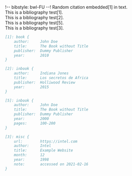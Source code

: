 !--
    bibstyle: bwl-FU
--!
Random citation embedded[1] in text.  
This is a bibliography test[1].  
This is a bibliography test[2].  
This is a bibliography test[5].  
This is a bibliography test[3].

```bib
[1]: book {
    author:     John Doe
    title:      The Book without Title
    publisher:  Dummy Publisher
    year:       2010
}

[2]: inbook {
    author:     Indiana Jones
    title:      Los secretos de Africa
    publisher:  Holliwood Review
    year:       2015
}

[5]: inbook {
    author:     John Doe
    title:      The Book without Title
    publisher:  Dummy Publisher
    year:       2000
    pages:      100-200
}

[3]: misc {
    url:        https://intel.com
    author:     Intel
    title:      Example Website
    month:      12
    year:       1998
    note:       accessed on 2021-02-16
}
```
